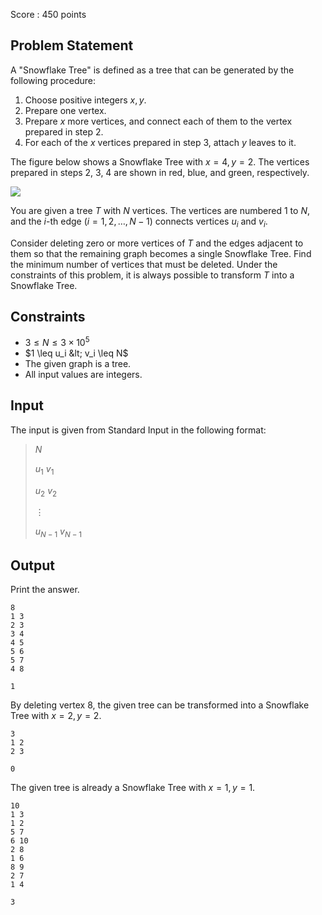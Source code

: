Score : $450$ points

## Problem Statement

A "Snowflake Tree" is defined as a tree that can be generated by the following procedure:

1. Choose positive integers $x,y$.
2. Prepare one vertex.
3. Prepare $x$ more vertices, and connect each of them to the vertex prepared in step 2.
4. For each of the $x$ vertices prepared in step 3, attach $y$ leaves to it.

The figure below shows a Snowflake Tree with $x=4,y=2$. The vertices prepared in steps 2, 3, 4 are shown in red, blue, and green, respectively.

![](https://img.atcoder.jp/abc385/b836ca95b1add288731cbe63816da3b1.png)

You are given a tree $T$ with $N$ vertices. The vertices are numbered $1$ to $N$, and the $i$-th edge $(i=1,2,\dots,N-1)$ connects vertices $u_i$ and $v_i$.

Consider deleting zero or more vertices of $T$ and the edges adjacent to them so that the remaining graph becomes a single Snowflake Tree. Find the minimum number of vertices that must be deleted. Under the constraints of this problem, it is always possible to transform $T$ into a Snowflake Tree.

## Constraints

- $3 \leq N \leq 3 \times 10^5$
- $1 \leq u_i &lt; v_i \leq N$
- The given graph is a tree.
- All input values are integers.

## Input

The input is given from Standard Input in the following format:

> $N$
> 
> $u_1$ $v_1$
> 
> $u_2$ $v_2$
> 
> $\vdots$
> 
> $u_{N-1}$ $v_{N-1}$

## Output

Print the answer.

```input1
8
1 3
2 3
3 4
4 5
5 6
5 7
4 8
```

```output1
1
```

By deleting vertex $8$, the given tree can be transformed into a Snowflake Tree with $x=2,y=2$.

```input2
3
1 2
2 3
```

```output2
0
```

The given tree is already a Snowflake Tree with $x=1,y=1$.

```input3
10
1 3
1 2
5 7
6 10
2 8
1 6
8 9
2 7
1 4
```

```output3
3
```